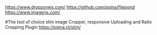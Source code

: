 https://www.dropzonejs.com/
https://github.com/pqina/filepond
https://www.imagerjs.com/

#The tool of choice
slim image Cropper, responsive Uploading and Ratio Cropping Plugin
https://pqina.nl/slim/